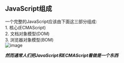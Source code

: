 ## JavaScript组成  
一个完整的JavaScript应该由下面这三部分组成:  
    1. 核心(ECMAScript)  
    2. 文档对象模型(DOM)   
    3. 浏览器对象模型(BOM)  
![image](https://github.com/wxb/xJavaScript/raw/master/lession_01/jsecmadombom.png)

***然而通常人们把JavaScript和ECMAScript看做是一个东西***   
